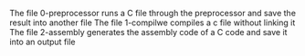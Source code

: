 The file 0-preprocessor runs a C file through the preprocessor and save the result into another file
The file 1-compilwe compiles a c file without linking it
The file 2-assembly generates the assembly code of a C code and save it into an output file

